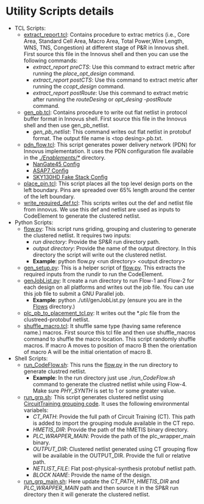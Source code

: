 # Utility Scripts details
- TCL Scripts:
  - [extract_report.tcl](./extract_report.tcl): Contains procedure to extrac metrics (i.e., Core Area, Standard Cell Area, Macro Area, Total Power,Wire Length, WNS, TNS, Congestion) at different stage of P&R in Innovus shell. First source this file in the Innovus shell and then you can use the following commands:
    - *extract_report preCTS*: Use this command to extract metric after running the *place_opt_design* command.
    - *extract_report postCTS*: Use this command to extract metric after running the *ccopt_design* command. 
    - *extract_report postRoute*: Use this command to extract metric after running the *routeDesing* or *opt_desing -postRoute* command.
  - [gen_pb.tcl](./gen_pb.tcl): Contains procedure to write out flat netlist in protocol buffer format in Innovus shell. First source this file in the Innovus shell and then use gen_pb_netlist. 
    - *gen_pb_netlist*: This command writes out flat netlist in protobuf format. The output file name is \<top desing\>.pb.txt.
  - [pdn_flow.tcl](./pdn_flow.tcl): This script generates power delivery network (PDN) for Innovus implementation. It uses the PDN configuration file available in the [*./Enablements/\**](../../Enablements/) directory.
    - [NanGate45 Config](../../Enablements/NanGate45/util/pdn_config.tcl)
    - [ASAP7 Config](../../Enablements/ASAP7/util/pdn_config.tcl)
    - [SKY130HD Fake Stack Config](../../Enablements/SKY130HD/util/pdn_config.tcl)
  - [place_pin.tcl](./place_pin.tcl): This script places all the top level design ports on the left boundary. Pins are spreaded over 65\% length around the center of the left boundary.
  - [write_required_def.tcl](./write_required_def.tcl): This scripts writes out the def and netlist file from innovus. We use this def and netlist are used as inputs to CodeElement to generate the clustered netlist.
- Python Scripts:
  - [flow.py](./flow.py): This script runs griding, grouping and clustering to generate the clustered netlist. It requires two inputs:
    - *run directory*: Provide the SP&R run directory path.
    - *output directory*: Provide the name of the output directory. In this directory the script will write out the clustered netlist.
    - **Example**: python flow.py \<run directory\> \<output directory\> 
  - [gen_setup.py](./gen_setup.py): This is a helper script of [flow.py](./flow.py). This extracts the required inputs from the rundir to run the CodeElement. 
  - [genJobList.py](./genJobList.py): It create a run directory to run Flow-1 and Flow-2 for each design on all platforms and writes out the job file. You can use this job file to submit a GNU Parallel job. 
    - **Example**: python ./util/genJobList.py (ensure you are in the [Flows](../) directory.)
  - [plc_pb_to_placement_tcl.py](./plc_pb_to_placement_tcl.py): It writes out the *.plc file from the clustreed-protobuf netlist.
  - [shuffle_macro.tcl](./shuffle_macro.tcl): It shuffle same type (having same reference name.) macros. First source this tcl file and then use shuffle_macros command to shuffle the macro location. This script randomly shuffle macros. If macro A moves to position of macro B then the orientation of macro A will be the initial orientation of macro B.
- Shell Scripts:
  - [run_CodeFlow.sh](./run_CodeFlow.sh): This runs the [flow.py](./flow.py) in the run directory to generate clustred netlist.
    - **Example**: In the run directory just use *./run_CodeFlow.sh* command to generate the clustred netlist while using Flow-4. Make sure *PHY_SYNTH* is set to 1 or some greater value.
  - [run_grp.sh](./run_grp.sh): This script generates clustered netlist using [CircuitTraining grouping code](https://github.com/google-research/circuit_training/tree/main/circuit_training/grouping). It uses the following environmental variabels:
    - *CT_PATH*: Provide the full path of Circuit Training (CT). This path is added to import the grouping module available in the CT repo.
    - *HMETIS_DIR*: Provide the path of the hMETIS binary directory.
    - *PLC_WRAPPER_MAIN*: Provide the path of the plc_wrapper_main binary.
    - *OUTPUT_DIR*: Clustered netlist generated using CT grouping flow will be available in the OUTPUT_DIR. Provide the full or relative path. 
    - *NETLIST_FILE*: Flat post-physical-synthesis protobuf netlist path.
    - *BLOCK NAME*: Provide the name of the design.
  - [run_grp_main.sh](./run_grp_main.sh): Here update the *CT_PATH*, *HMETIS_DIR* and *PLC_WRAPPER_MAIN* path and then source it in the SP&R run directory then it will generate the clustered netlist.